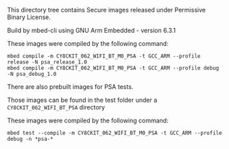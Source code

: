 
This directory tree contains Secure images released under Permissive Binary License.

Build by mbed-cli using GNU Arm Embedded - version 6.3.1

These images were compiled by the following command:

```
mbed compile -m CY8CKIT_062_WIFI_BT_M0_PSA -t GCC_ARM --profile release -N psa_release_1.0
mbed compile -m CY8CKIT_062_WIFI_BT_M0_PSA -t GCC_ARM --profile debug -N psa_debug_1.0
```

There are also prebuilt images for PSA tests.

Those images can be found in the test folder under a `CY8CKIT_062_WIFI_BT_PSA` directory

These images were compiled by the following command:

```
mbed test --compile -m CY8CKIT_062_WIFI_BT_M0_PSA -t GCC_ARM --profile debug -n *psa-*
```
